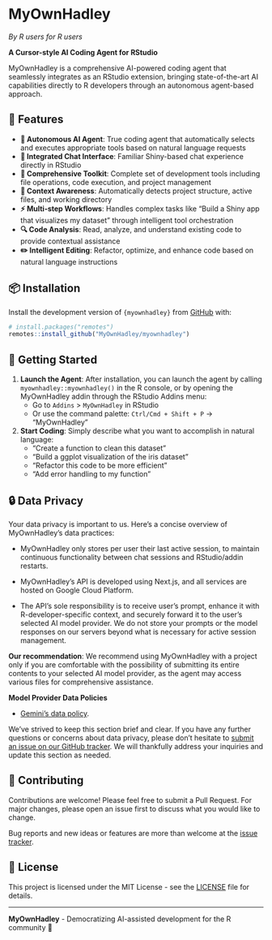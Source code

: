 
# MyOwnHadley

*By R users for R users*

**A Cursor-style AI Coding Agent for RStudio**

MyOwnHadley is a comprehensive AI-powered coding agent that seamlessly
integrates as an RStudio extension, bringing state-of-the-art AI
capabilities directly to R developers through an autonomous agent-based
approach.

## 🚀 Features

- **🤖 Autonomous AI Agent**: True coding agent that automatically
  selects and executes appropriate tools based on natural language
  requests
- **💬 Integrated Chat Interface**: Familiar Shiny-based chat experience
  directly in RStudio
- **🔧 Comprehensive Toolkit**: Complete set of development tools
  including file operations, code execution, and project management
- **🎯 Context Awareness**: Automatically detects project structure,
  active files, and working directory
- **⚡ Multi-step Workflows**: Handles complex tasks like “Build a Shiny
  app that visualizes my dataset” through intelligent tool orchestration
- **🔍 Code Analysis**: Read, analyze, and understand existing code to
  provide contextual assistance
- **✏️ Intelligent Editing**: Refactor, optimize, and enhance code based
  on natural language instructions

## 📦 Installation

Install the development version of `{myownhadley}` from
[GitHub](https://github.com/MyOwnHadley/myownhadley) with:

``` r
# install.packages("remotes")
remotes::install_github("MyOwnHadley/myownhadley")
```

## 🎯 Getting Started

1.  **Launch the Agent**: After installation, you can launch the agent
    by calling `myownhadley::myownhadley()` in the R console, or by
    opening the MyOwnHadley addin through the RStudio Addins menu:
    - Go to `Addins` \> `MyOwnHadley` in RStudio
    - Or use the command palette: `Ctrl/Cmd + Shift + P` → “MyOwnHadley”
2.  **Start Coding**: Simply describe what you want to accomplish in
    natural language:
    - “Create a function to clean this dataset”
    - “Build a ggplot visualization of the iris dataset”
    - “Refactor this code to be more efficient”
    - “Add error handling to my function”

## 🔒 Data Privacy

Your data privacy is important to us. Here’s a concise overview of
MyOwnHadley’s data practices:

- MyOwnHadley only stores per user their last active session, to
  maintain continuous functionality between chat sessions and
  RStudio/addin restarts.

- MyOwnHadley’s API is developed using Next.js, and all services are
  hosted on Google Cloud Platform.

- The API’s sole responsibility is to receive user’s prompt, enhance it
  with R-developer-specific context, and securely forward it to the
  user’s selected AI model provider. We do not store your prompts or the
  model responses on our servers beyond what is necessary for active
  session management.

**Our recommendation**: We recommend using MyOwnHadley with a project
only if you are comfortable with the possibility of submitting its
entire contents to your selected AI model provider, as the agent may
access various files for comprehensive assistance.

**Model Provider Data Policies**

- [Gemini’s data policy](https://ai.google.dev/gemini-api/terms).

We’ve strived to keep this section brief and clear. If you have any
further questions or concerns about data privacy, please don’t hesitate
to [submit an issue on our GitHub
tracker](https://github.com/MyOwnHadley/myownhadley/issues). We will
thankfully address your inquiries and update this section as needed.

## 🤝 Contributing

Contributions are welcome! Please feel free to submit a Pull Request.
For major changes, please open an issue first to discuss what you would
like to change.

Bug reports and new ideas or features are more than welcome at the
[issue tracker](https://github.com/MyOwnHadley/myownhadley/issues).

## 📄 License

This project is licensed under the MIT License - see the
[LICENSE](LICENSE) file for details.

------------------------------------------------------------------------

**MyOwnHadley** - Democratizing AI-assisted development for the R
community 🎉
